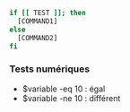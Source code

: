 ```bash
if [[ TEST ]]; then
  [COMMAND1]
else
  [COMMAND2]
fi
```

### Tests numériques
- $variable -eq 10 : égal
- $variable -ne 10 : différent
